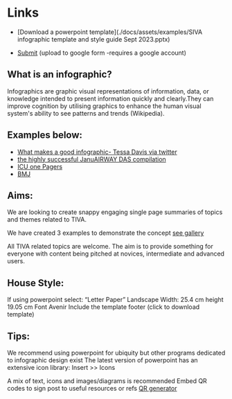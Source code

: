 
# Links

* [Download a powerpoint template](./docs/assets/examples/SIVA infographic template and style guide Sept 2023.pptx)

* [Submit](https://forms.gle/skyUXaaEmruYhr7Q6) (upload to google form -requires a google account)

## What is an infographic?

Infographics are graphic visual representations of information, data, or knowledge intended to present information quickly and clearly.They can improve cognition by utilising graphics to enhance the human visual system's ability to see patterns and trends (Wikipedia).

## Examples below:

* [What makes a good infographic-  Tessa Davis via twitter](https://twitter.com/tessardavis/status/1478272251116113922?lang=en-GB)
* [the highly successful JanuAIRWAY DAS compilation](https://issuu.com/difficultairwaysociety/docs/_januairway_2022_the_compilation)
* [ICU one Pagers](https://onepagericu.com)
* [BMJ](https://www.bmj.com/infographics)

## Aims:

We are looking to create snappy engaging single page summaries of topics and themes related to TIVA.

We have created 3 examples to demonstrate the concept [see gallery](https://timcknowles.github.io/SIVA)

All TIVA related topics are welcome.  The aim is to provide something for everyone with content being pitched at novices, intermediate and advanced users. 

## House Style:

If using powerpoint select:
“Letter Paper” Landscape Width: 25.4 cm height 19.05 cm
Font Avenir 
Include the template footer (click to download template)

## Tips:

We recommend using powerpoint for ubiquity but other programs dedicated to infographic design exist
The latest version of powerpoint has an extensive icon library: Insert >> Icons

A mix of text, icons and images/diagrams is recommended
Embed QR codes to sign post to useful resources or refs [QR generator](https://www.qr-code-generator.com)
       
